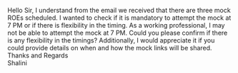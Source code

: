Hello Sir,
I understand from the email we received that there are three mock ROEs
scheduled. I wanted to check if it is mandatory to attempt the mock at 7 PM or
if there is flexibility in the timing. As a working professional, I may not be
able to attempt the mock at 7 PM.
Could you please confirm if there is any flexibility in the timings?
Additionally, I would appreciate it if you could provide details on when and
how the mock links will be shared.
Thanks and Regards  
Shalini